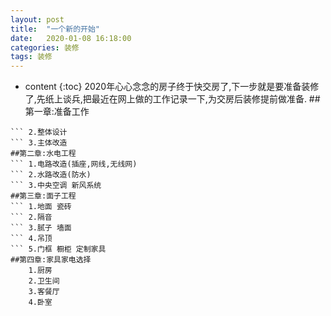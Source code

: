 ```yaml
---
layout: post
title:  "一个新的开始"
date:   2020-01-08 16:18:00
categories: 装修
tags: 装修
---
```


* content
{:toc}
2020年心心念念的房子终于快交房了,下一步就是要准备装修了,先纸上谈兵,把最近在网上做的工作记录一下,为交房后装修提前做准备.
##第一章:准备工作
```	1.毛坯验房
```	2.整体设计
```	3.主体改造 
##第二章:水电工程
```	1.电路改造(插座,网线,无线网)
```	2.水路改造(防水)  
```	3.中央空调 新风系统
##第三章:面子工程
```	1.地面 瓷砖
```	2.隔音
```	3.腻子 墙面 
```	4.吊顶
```	5.门框 橱柜 定制家具
##第四章:家具家电选择
	1.厨房
	2.卫生间											
 	3.客餐厅
 	4.卧室